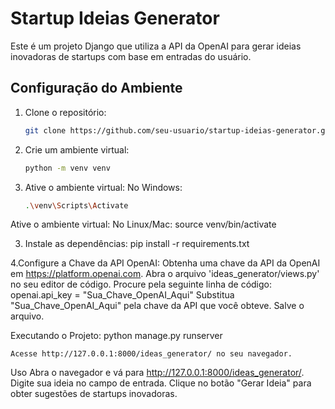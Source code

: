  # Startup Ideias Generator

Este é um projeto Django que utiliza a API da OpenAI para gerar ideias inovadoras de startups com base em entradas do usuário.

## Configuração do Ambiente

1. Clone o repositório:
   ```bash
   git clone https://github.com/seu-usuario/startup-ideias-generator.git

1. Crie um ambiente virtual:
    ```bash
    python -m venv venv

2. Ative o ambiente virtual:
No Windows:
    ```bash
    .\venv\Scripts\Activate

Ative o ambiente virtual:
No Linux/Mac:
    source venv/bin/activate

3. Instale as dependências:
    pip install -r requirements.txt

4.Configure a Chave da API OpenAI:
    Obtenha uma chave da API da OpenAI em https://platform.openai.com.
    Abra o arquivo 'ideas_generator/views.py' no seu editor de código.
    Procure pela seguinte linha de código: 
        openai.api_key = "Sua_Chave_OpenAI_Aqui"
        Substitua "Sua_Chave_OpenAI_Aqui" pela chave da API que você obteve.
        Salve o arquivo.
    
Executando o Projeto:
    python manage.py runserver
    
    Acesse http://127.0.0.1:8000/ideas_generator/ no seu navegador.

Uso
Abra o navegador e vá para http://127.0.0.1:8000/ideas_generator/.
Digite sua ideia no campo de entrada.
Clique no botão "Gerar Ideia" para obter sugestões de startups inovadoras.